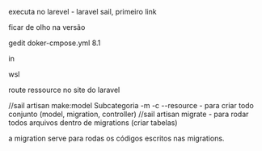executa no larevel - laravel sail, primeiro link

ficar de olho na versão


gedit doker-cmpose.yml                                                      8.1


in


wsl


route ressource no site do laravel















//sail artisan make:model Subcategoria -m -c --resource  - para criar todo conjunto (model, migration, controller)
//sail artisan migrate - para rodar todos arquivos dentro de migrations (criar tabelas)


a migration serve para rodas os códigos escritos nas migrations.
